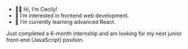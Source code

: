 - 👋🏻 Hi, I’m Cecily!
- 👀 I’m interested in frontend web development.
- 🧠 I’m currently learning advanced React.

Just completed a 6-month internship and am looking for my next junior front-end (JavaScript) position.
